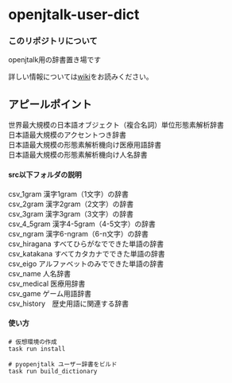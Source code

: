 # openjtalk-user-dict

### このリポジトリについて

openjtalk用の辞書置き場です


詳しい情報については[wiki](https://github.com/WariHima/openjtalk-user-dict/wiki)をお読みください。

## アピールポイント  
  
世界最大規模の日本語オブジェクト（複合名詞）単位形態素解析辞書  
日本語最大規模のアクセントつき辞書  
日本語最大規模の形態素解析機向け医療用語辞書  
日本語最大規模の形態素解析機向け人名辞書  

#### src以下フォルダの説明  
csv_1gram 漢字1gram（1文字）の辞書  
csv_2gram 漢字2gram（2文字）の辞書  
csv_3gram 漢字3gram（3文字）の辞書  
csv_4_5gram 漢字4-5gram（4-5文字）の辞書  
csv_ngram 漢字6-ngram（6-n文字）の辞書  
csv_hiragana すべてひらがなでできた単語の辞書  
csv_katakana すべてカタカナでできた単語の辞書  
csv_eigo アルファベットのみでできた単語の辞書  
csv_name 人名辞書  
csv_medical 医療用辞書  
csv_game ゲーム用語辞書  
csv_history　歴史用語に関連する辞書  

#### 使い方
```
# 仮想環境の作成
task run install

# pyopenjtalk ユーザー辞書をビルド
task run build_dictionary
```
